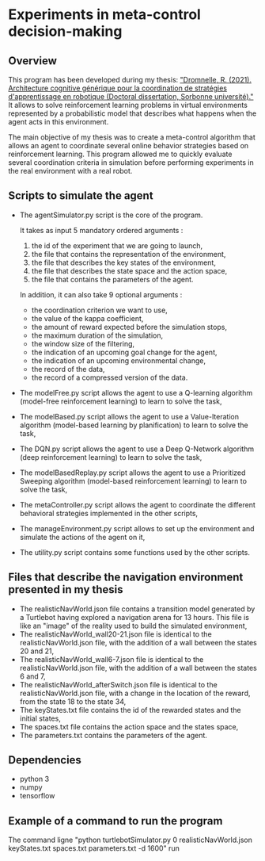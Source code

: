 # Experiments in meta-control decision-making

## Overview 

This program has been developed during my thesis: ["Dromnelle, R. (2021). Architecture cognitive générique pour la coordination de stratégies d'apprentissage en robotique (Doctoral dissertation, Sorbonne université)."](https://www.theses.fr/2021SORUS039) It allows to solve reinforcement learning problems in virtual environments represented by a probabilistic model that describes what happens when the agent acts in this environment.

The main objective of my thesis was to create a meta-control algorithm that allows an agent to coordinate several online behavior strategies based on reinforcement learning. This program allowed me to quickly evaluate several coordination criteria in simulation before performing experiments in the real environment with a real robot. 

## Scripts to simulate the agent

* The agentSimulator.py script is the core of the program.

  It takes as input 5 mandatory ordered arguments :
  1.  the id of the experiment that we are going to launch,
  2.  the file that contains the representation of the environment,
  3.  the file that describes the key states of the environment,
  4.  the file that describes the state space and the action space,
  5.  the file that contains the parameters of the agent.
  
  In addition, it can also take 9 optional arguments :
  * the coordination criterion we want to use,
  * the value of the kappa coefficient,
  * the amount of reward expected before the simulation stops,
  * the maximum duration of the simulation,
  * the window size of the filtering,
  * the indication of an upcoming goal change for the agent,
  * the indication of an upcoming environmental change,
  * the record of the data,
  * the record of a compressed version of the data.
  
* The modelFree.py script allows the agent to use a Q-learning algorithm (model-free reinforcement learning) 
to learn to solve the task,
* The modelBased.py script allows the agent to use a Value-Iteration algorithm (model-based learning
by planification) to learn to solve the task,
* The DQN.py script allows the agent to use a Deep Q-Network algorithm (deep reinforcement learning) 
to learn to solve the task,
* The modelBasedReplay.py script allows the agent to use a Prioritized Sweeping algorithm (model-based
reinforcement learning) to learn to solve the task,
* The metaController.py script allows the agent to coordinate the different behavioral strategies implemented in the other scripts,
* The manageEnvironment.py script allows to set up the environment and simulate the actions of the agent on it,
* The utility.py script contains some functions used by the other scripts.

 ## Files that describe the navigation environment presented in my thesis
 
 * The realisticNavWorld.json file contains a transition model generated by a Turtlebot having explored a navigation arena for 13 hours. This file is like an "image" of the reality used to build the simulated environment,
 * The realisticNavWorld_wall20-21.json file is identical to the realisticNavWorld.json file, with the addition of a wall between the states 20 and 21,
 * The realisticNavWorld_wall6-7.json file is identical to the realisticNavWorld.json file, with the addition of a wall between the states 6 and 7,
 * The realisticNavWorld_afterSwitch.json file is identical to the realisticNavWorld.json file, with a change in the location of the reward, from the state 18 to the state 34,
 * The keyStates.txt file contains the id of the rewarded states and the initial states,
 * The spaces.txt file contains the action space and the states space,
 * The parameters.txt contains the parameters of the agent.
 
## Dependencies

* python 3
* numpy
* tensorflow

## Example of a command to run the program

The command ligne "python turtlebotSimulator.py 0 realisticNavWorld.json keyStates.txt spaces.txt parameters.txt -d 1600" run 


